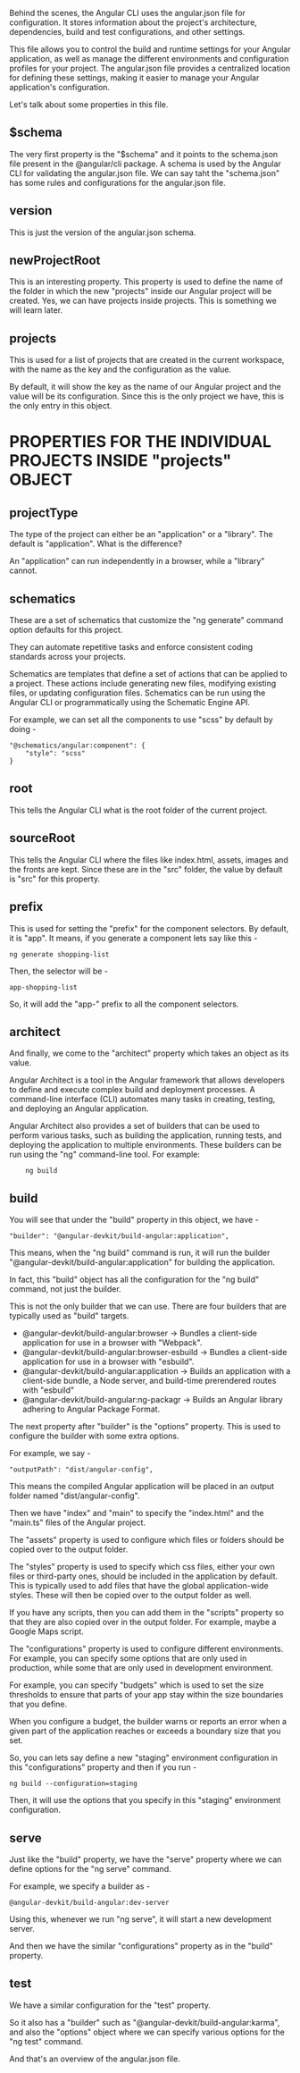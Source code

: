 Behind the scenes, the Angular CLI uses the angular.json file for configuration. It stores information about the project's architecture, dependencies, build and test configurations, and other settings.

This file allows you to control the build and runtime settings for your Angular application, as well as manage the different environments and configuration profiles for your project. The angular.json file provides a centralized location for defining these settings, making it easier to manage your Angular application's configuration.

Let's talk about some properties in this file.

## $schema

The very first property is the "$schema" and it points to the schema.json file present in the @angular/cli package. A schema is used by the Angular CLI for validating the angular.json file. We can say taht the "schema.json" has some rules and configurations for the angular.json file.

## version

This is just the version of the angular.json schema.

## newProjectRoot

This is an interesting property. This property is used to define the name of the folder in which the new "projects" inside our Angular project will be created. Yes, we can have projects inside projects. This is something we will learn later.

## projects

This is used for a list of projects that are created in the current workspace, with the name as the key and the configuration as the value.

By default, it will show the key as the name of our Angular project and the value will be its configuration. Since this is the only project we have, this is the only entry in this object.

# PROPERTIES FOR THE INDIVIDUAL PROJECTS INSIDE "projects" OBJECT

## projectType

The type of the project can either be an "application" or a "library". The default is "application". What is the difference?

An "application" can run independently in a browser, while a "library" cannot.

## schematics

These are a set of schematics that customize the "ng generate" command option defaults for this project.

They can automate repetitive tasks and enforce consistent coding standards across your projects.

Schematics are templates that define a set of actions that can be applied to a project. These actions include generating new files, modifying existing files, or updating configuration files. Schematics can be run using the Angular CLI or programmatically using the Schematic Engine API.

For example, we can set all the components to use "scss" by default by doing - 

    "@schematics/angular:component": {
        "style": "scss"
    }

## root

This tells the Angular CLI what is the root folder of the current project.

## sourceRoot

This tells the Angular CLI where the files like index.html, assets, images and the fronts are kept. Since these are in the "src" folder, the value by default is "src" for this property.

## prefix

This is used for setting the "prefix" for the component selectors. By default, it is "app". It means, if you generate a component lets say like this - 

    ng generate shopping-list

Then, the selector will be -

    app-shopping-list

So, it will add the "app-" prefix to all the component selectors.

## architect

And finally, we come to the "architect" property which takes an object as its value.

Angular Architect is a tool in the Angular framework that allows developers to define and execute complex build and deployment processes. A command-line interface (CLI) automates many tasks in creating, testing, and deploying an Angular application.

Angular Architect also provides a set of builders that can be used to perform various tasks, such as building the application, running tests, and deploying the application to multiple environments. These builders can be run using the "ng" command-line tool. For example:

        ng build

## build

You will see that under the "build" property in this object, we have -

    "builder": "@angular-devkit/build-angular:application",

This means, when the "ng build" command is run, it will run the builder "@angular-devkit/build-angular:application" for building the application.

In fact, this "build" object has all the configuration for the "ng build" command, not just the builder.

This is not the only builder that we can use. There are four builders that are typically used as "build" targets.

 - @angular-devkit/build-angular:browser -> Bundles a client-side application for use in a browser with "Webpack".
 - @angular-devkit/build-angular:browser-esbuild -> Bundles a client-side application for use in a browser with "esbuild".
 - @angular-devkit/build-angular:application -> Builds an application with a client-side bundle, a Node server, and build-time prerendered routes with "esbuild"
 - @angular-devkit/build-angular:ng-packagr	-> Builds an Angular library adhering to Angular Package Format.

The next property after "builder" is the "options" property. This is used to configure the builder with some extra options.

For example, we say -

    "outputPath": "dist/angular-config",

This means the compiled Angular application will be placed in an output folder named "dist/angular-config".

Then we have "index" and "main" to specify the "index.html" and the "main.ts" files of the Angular project.

The "assets" property is used to configure which files or folders should be copied over to the output folder.

The "styles" property is used to specify which css files, either your own files or third-party ones, should be included in the application by default. This is typically used to add files that have the global application-wide styles. These will then be copied over to the output folder as well.

If you have any scripts, then you can add them in the "scripts" property so that they are also copied over in the output folder. For example, maybe a Google Maps script.

The "configurations" property is used to configure different environments. For example, you can specify some options that are only used in production, while some that are only used in development environment.

For example, you can specify "budgets" which is used to set the size thresholds to ensure that parts of your app stay within the size boundaries that you define.

When you configure a budget, the builder warns or reports an error when a given part of the application reaches or exceeds a boundary size that you set.

So, you can lets say define a new "staging" environment configuration in this "configurations" property and then if you run -

    ng build --configuration=staging

Then, it will use the options that you specify in this "staging" environment configuration.

## serve

Just like the "build" property, we have the "serve" property where we can define options for the "ng serve" command.

For example, we specify a builder as - 

    @angular-devkit/build-angular:dev-server

Using this, whenever we run "ng serve", it will start a new development server.

And then we have the similar "configurations" property as in the "build" property.

## test

We have a similar configuration for the "test" property.

So it also has a "builder" such as "@angular-devkit/build-angular:karma", and also the "options" object where we can specify various options for the "ng test" command.

And that's an overview of the angular.json file.